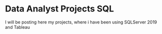 # Data Analyst Projects SQL

I will be posting here my projects, where i have been using SQLServer 2019 and Tableau
